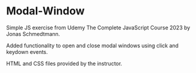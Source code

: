 # Modal-Window

Simple JS exercise from Udemy The Complete JavaScript Course 2023 by Jonas Schmedtmann.

Added functionality to open and close modal windows using click and keydown events.

HTML and CSS files provided by the instructor.
